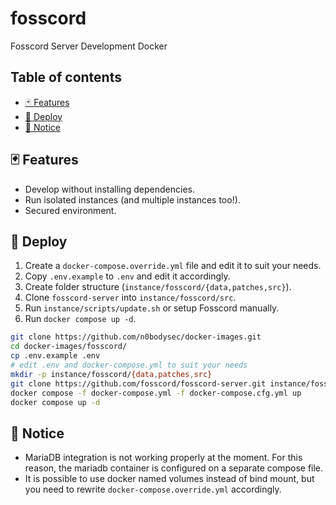# fosscord

Fosscord Server Development Docker

## Table of contents

- [🃏 Features](#-features)
- [🚀 Deploy](#-deploy)
- [📜 Notice](#-notice)

## 🃏 Features

- Develop without installing dependencies.
- Run isolated instances (and multiple instances too!).
- Secured environment.

## 🚀 Deploy

1. Create a `docker-compose.override.yml` file and edit it to suit your needs.
2. Copy `.env.example` to `.env` and edit it accordingly.
3. Create folder structure (`instance/fosscord/{data,patches,src}`).
4. Clone `fosscord-server` into `instance/fosscord/src`.
5. Run `instance/scripts/update.sh` or setup Fosscord manually.
6. Run `docker compose up -d`.

```sh
git clone https://github.com/n0bodysec/docker-images.git
cd docker-images/fosscord/
cp .env.example .env
# edit .env and docker-compose.yml to suit your needs
mkdir -p instance/fosscord/{data,patches,src}
git clone https://github.com/fosscord/fosscord-server.git instance/fosscord/src/
docker compose -f docker-compose.yml -f docker-compose.cfg.yml up
docker compose up -d
```

## 📜 Notice

- MariaDB integration is not working properly at the moment. For this reason, the mariadb container is configured on a separate compose file.
- It is possible to use docker named volumes instead of bind mount, but you need to rewrite `docker-compose.override.yml` accordingly.
